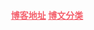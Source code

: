 <h4 style="text-align: center;">
	<a href="https://github.com/uithen/blog/issues" style="color: #F4606C;">博客地址</a>
	<a href="https://github.com/uithen/blog/labels" style="color: #F4606C;">博文分类</a>
</h4>